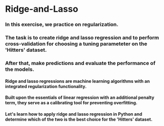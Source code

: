 # Ridge-and-Lasso

### In this exercise, we practice on regularization.
    
### The task is to create ridge and lasso regression and to perform cross-validation for choosing a tuning parameteter on the 'Hitters' dataset.
### After that, make predictions and evaluate the performance of the models.
#### Ridge and lasso regressions are machine learning algorithms with an integrated regularization functionality.
#### Built upon the essentials of linear regression with an additional penalty term, they serve as a calibrating tool for preventing overfitting.
#### Let's learn how to apply ridge and lasso regression in Python and determine which of the two is the best choice for the 'Hitters' dataset.

